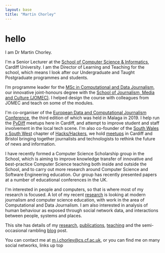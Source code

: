 ```yaml
---
layout: base
title: "Martin Chorley"
---
```


# hello

[](img/Headshot_2013_-cropped_small.jpeg)

I am Dr Martin Chorley.

I'm a Senior Lecturer at the [School of Computer Science &amp; Informatics](http://www.cardiff.ac.uk/computer-science/), Cardiff University. I am the Director of Learning and Teaching for the school, which means I look after our Undergraduate and Taught Postgraduate programmes and students.

I’m programme leader for the [MSc in Computational and Data Journalism](http://www.cardiff.ac.uk/study/postgraduate/taught/courses/course/computational-and-data-journalism-msc), our innovative joint-honours degree with the [School of Journalism, Media and Culture (JOMEC)](http://www.cardiff.ac.uk/journalism-media-and-culture). I helped design the course with colleagues from JOMEC and teach on some of the modules.

I'm co-organiser of the [European Data and Computational Journalism Conference](http://datajconf.com/), the third edition of which was held in Malaga in 2019. I help run the [PyDiff](http://www.pydiff.wales/) meetups here in Cardiff, and attempt to improve student and staff involvement in the local tech scene. I'm also co-founder of the [South Wales x South West](https://twitter.com/hh_swxsw) chapter of [Hacks/Hackers](https://hackshackers.com/), we hold [meetups](https://www.meetup.com/Hacks-Hackers-South-Wales-x-South-West/) in Cardiff and Bristol bringing together journalists and technologists to rethink the future of news and information. 

I have recently formed a Computer Science Scholarship group in the School, which is aiming to improve knowledge transfer of innovative and best-practice Computer Science teaching both inside and outside the School, and to carry out more research around Computer Science and Software Engineering education. Our group has recently presented papers at a number of educational conferences in the UK.

I'm interested in people and computers, so that is where most of my research is focused. A lot of my recent [research](research/) is looking at modern journalism and computer science education, with work in the area of Computational and Data Journalism. I am also interested in analysis of human behaviour as exposed through social network data, and interactions between people, systems and places.

This site has details of my [research](research/), [publications](research/), [teaching](teaching/) and the semi-occasional rambling [blog](blog/) post.

You can contact me at [m.j.chorley@cs.cf.ac.uk](mailto:m.j.chorley@cs.cardiff.ac.uk), or you can find me on many social networks, links up top
